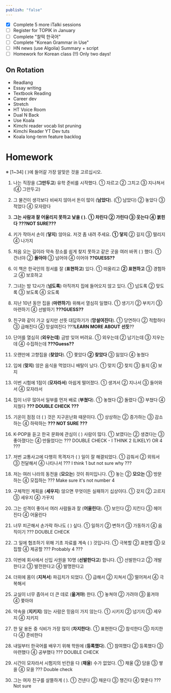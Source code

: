```yaml
---
publish: "false"
---
```


- [x] Complete 5 more iTalki sessions
 - [ ] Register for TOPIK in January
 - [ ] Complete "찰떡 한국어"
 - [ ] Complete "Korean Grammar in Use"
 - [ ] HN news (use Algolia) Summary + script
 - [ ] Homework for Korean class (!!) Only two days!
## On Rotation

 - Readlang
 - Essay writing
 - Textbook Reading
 - Career dev
 - Stretch
 - HT Voice Room
 - Dual N Back
 - Use Koala
 - Kimchi reader vocab list pruning
 - Kimchi Reader YT Dev tuts
 - Koala long-term feature backlog
# Homework
※ [1~34] ( )에 들어갈 가장 알맞은 것을 고르십시오.

1. 나는 직장을 (**그만두고**) 유학 준비를 시작했다.
① 자르고 ② 그치고 ③ 지나쳐서 (④ 그만두고)

2. 그 물건이 생각보다 비싸지 않아서 돈이 많이 (**남았다**).
(① 남았다) ② 놓았다 ③ 적었다 ④ 모자랐다

3. **그는 사람과 잘 어울리지 못하고 낯을 ( ).**
**① 차린다 ② 가린다 ③ 웃는다 ④ 붉힌다**
**???NOT SURE???**

4. 키가 작아서 손이 (**닿지**) 않아요. 저것 좀 내려 주세요.
**① 닿지** ② 길지 ③ 떨리지 ④ 나가지

5. 처음 오는 길이라 약속 장소를 쉽게 찾지 못하고 같은 곳을 여러 바퀴 ( ) 했다.
① 건너야 ② **돌아야** ③ 넘어야 ④ 이어야
**??GUESS??**

6. 이 책은 한국인의 정서를 잘 (**표현하고**) 있다.
① 떠올리고 **② 표현하고** ③ 경험하고 ④ 보호하고

7. 그녀는 밤 12시가 (**넘도록**) 아직까지 집에 들어오지 않고 있다.
① 넘도록 ② 맞도록 ③ 보도록 ④ 오도록

8. 지난 10년 동안 집을 (**마련하기**) 위해서 열심히 일했다.
① 생기기 ② 부치기 ③ 마련하기 ④ 선발하기
**???GUESS??**

9. 친구와 같이 가고 싶지만 선뜻 대답하기가 (**망설여진다**).
① 당연하다 ② 적합하다 ③ 급해진다 ④ 망설여진다
???**LEARN MORE ABOUT 선듯**??

10. 단어를 열심히 (**외우는데**) 금방 잊어 버려요.
① 외우는데 ② 남기는데 ③ 지우는데 ④ 수집하는데
**???Guess??**

11. 오랜만에 고향집을 (**찾았다**).
① 쫓았다 **② 찾았다** ③ 잃었다 ④ 놓쳤다

12. 입에 (**맞지**) 않은 음식을 먹었더니 배탈이 났다.
① 맞지 ② 찾지 ③ 들지 ④ 보지

13. 이번 시험에 1점이 (**모자라서**) 아쉽게 떨어졌다.
① 생겨서 ② 지나서 ③ 들어와서 ④ 모자라서

14. 집이 너무 많아서 일부를 먼저 배로 (**부쳤다**).
① 놓쳤다 ② 돌렸다 ③ 부쳤다 ④ 지웠다
 **??? DOUBLE CHECK ???**
  
1. 기온이 점점 더 ( ) 것은 지구온난화 때문이다.
① 상상하는 ② 증가하는 ③ 감소하는 ④ 하락하는
**??? NOT SURE ???**

16. K-POP을 듣고 한국 문화에 관심이 ( ) 사람이 많다.
① 보였다는 ② 생겼다는 ③ 좋아졌다는 ④ 만들었다는
 ??? DOUBLE CHECK - I THINK 2 (LIKELY) OR 4 ???
  
1. 저번 교통사고에 다행히 목격자가 ( ) 일이 잘 해결되었다.
① 감춰서 ② 외워서 ③ 전달해서 ④ 나타나서
??? I think 1 but not sure why ???

18. 저는 여러 나라의 동전을 (**모으는**) 것이 취미입니다.
① 놓는 ② **모으는** ③ 방문하는 ④ 모집하는
 ??? Make sure it's not number 4
  
1. 구체적인 계획을 (**세우지**) 않으면 무엇이든 실패하기 십상이다.
① 갖지 ② 고르지 ③ 세우지 ④ 가꾸지

20. 그는 성격이 좋아서 여러 사람들과 잘 (**어울린다**).
① 보인다 ② 지킨다 ③ 헤어진다 ④ 어울린다

21. 너무 피곤해서 손가락 하나도 ( ) 싶다.
① 일하기 ② 변하기 ③ 가동하기 ④ 움직이기
 ??? DOUBLE CHECK
  
1. 그 일에 협조하기 위해 기초 자료를 계속 ( ) 것입니다.
① 극복할 ② 표현할 ③ 모집할 ④ 제공할
??? Probably 4 ???

23. 이번에 회사에서 신입 사원을 10명 (**선발한다고**) 합니다.
① 선발한다고 ② 개발한다고 ③ 발전한다고 ④ 발명한다고

24. 더위에 몸이 (**지쳐서**) 파김치가 되었다.
① 급해서 ② 지쳐서 ③ 떨어져서 ④ 극복해서

25. 교실이 너무 좁아서 더 큰 데로 (**옮겨야**) 한다.
① 놓쳐야 ② 가려야 ③ 옮겨야 ④ 쫓아야

26. 약속을 (**지키지**) 않는 사람은 믿음이 가지 않는다.
① 시키지 ② 넘기지 ③ 세우지 ④ 지키지

27. 한 달 용돈 중 식비가 가장 많이 (**차지한다**).
① 표현한다 ② 참석한다 ③ 차지한다 ④ 준비한다

28. 내일부터 한국어를 배우기 위해 학원에 (**등록했다**).
① 참여했다 ② 등록했다 ③ 마련했다 ④ 공부했다
??? DOUBLE CHECK

29. 시간이 모자라서 시험지의 빈칸을 다 (**채울**) 수가 없었다.
① 채울 ② 담을 ③ 쌓을 ④ 모을
??? Double check

30. 그는 여자 친구를 살뜰하게 ( ).
① 건넨다 ② 채운다 ③ 챙긴다 ④ 맞춘다
??? Not sure